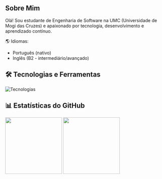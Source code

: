 ## Sobre Mim
Olá! Sou estudante de Engenharia de Software na UMC (Universidade de Mogi das Cruzes) e apaixonado por tecnologia, desenvolvimento e aprendizado contínuo.

🌎 Idiomas:
- Português (nativo)
- Inglês (B2 - intermediário/avançado)

## 🛠 Tecnologias e Ferramentas

![Tecnologias](https://skillicons.dev/icons?i=html,css,js,java,git,vscode&perline=6)

## 📊 Estatísticas do GitHub
<div display: flex; flex-direction: row; align-items: flex-start; gap: 10px;>
  <img height="180em" src="https://github-readme-stats.vercel.app/api/top-langs/?username=GabrielYYM&layout=compact&langs_count=8&theme=dracula" />
  <img height="180em" src="https://streak-stats.demolab.com?user=GabrielYYM&theme=dracula" />
</div>
